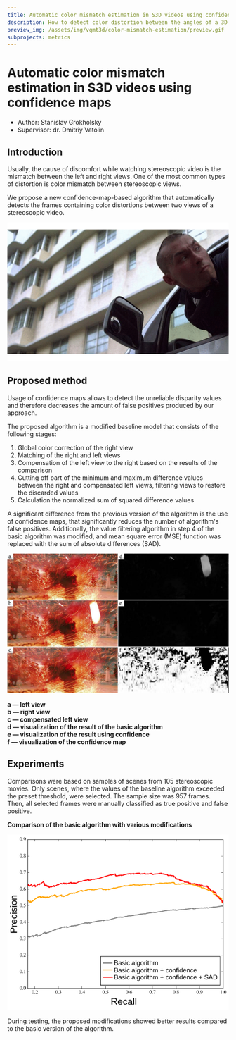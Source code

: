 ```yaml
---
title: Automatic color mismatch estimation in S3D videos using confidence maps
description: How to detect color distortion between the angles of a 3D video?
preview_img: /assets/img/vqmt3d/color-mismatch-estimation/preview.gif
subprojects: metrics
---
```

# Automatic color mismatch estimation in S3D videos using confidence maps

- Author: Stanislav Grokholsky
- Supervisor: dr. Dmitriy Vatolin



## Introduction

Usually, the cause of discomfort while watching stereoscopic video is the mismatch between the left and right views. One of the most common types of distortion is color mismatch between stereoscopic views.

We propose a new confidence-map-based algorithm that automatically detects the frames containing color distortions between two views of a stereoscopic video.

![Preview](/assets/img/vqmt3d/color-mismatch-estimation/preview.gif)

## Proposed method

Usage of confidence maps allows to detect the unreliable disparity values and therefore decreases the amount of false positives produced by our approach.

The proposed algorithm is a modified baseline model that consists of the following stages:
1. Global color correction of the right view
2. Matching of the right and left views
3. Compensation of the left view to the right based on the results of the comparison
4. Cutting off part of the minimum and maximum difference values between the right and compensated left views, filtering views to restore the discarded values
5. Calculation the normalized sum of squared difference values

A significant difference from the previous version of the algorithm is the use of confidence maps, that significantly reduces the number of algorithm's false positives. Additionally, the value filtering algorithm in step 4 of the basic algorithm was modified, and mean square error (MSE) function was replaced with the sum of absolute differences&nbsp;(SAD).


![Example](/assets/img/vqmt3d/color-mismatch-estimation/example.jpg)

<p><b>a — left view <br>
b — right view<br>
c — compensated left view<br>
d — visualization of the result of the basic algorithm<br>
e — visualization of the result using confidence<br>
f — visualization of the confidence map</b></p>


## Experiments

Comparisons were based on samples of scenes from 105 stereoscopic movies. Only scenes, where the values of the baseline algorithm exceeded the preset threshold, were selected. The sample size was 957 frames. Then, all selected frames were manually classified as true positive and false positive.
<p><b>Comparison of the basic algorithm with various modifications</b></p>

![Comparison](/assets/img/vqmt3d/color-mismatch-estimation/comparison.png)

During testing, the proposed modifications showed better results compared to the basic version of the algorithm.

